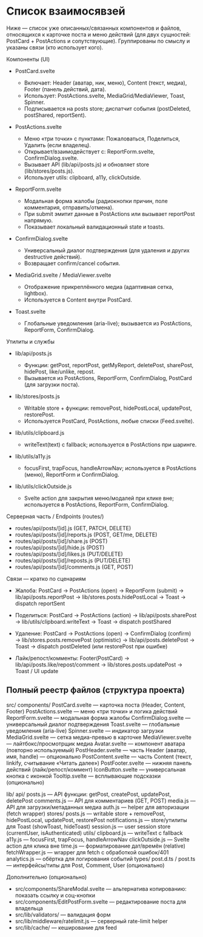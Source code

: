 # Список взаимосявзей

Ниже — список уже описанных/связанных компонентов и файлов, относящихся к карточке поста и меню действий (для двух сущностей: PostCard + PostActions и сопутствующие). Группированы по смыслу и указаны связи (кто использует кого).

Компоненты (UI)
- PostCard.svelte
  - Включает: Header (аватар, ник, меню), Content (текст, медиа), Footer (панель действий, дата).
  - Использует: PostActions.svelte, MediaGrid/MediaViewer, Toast, Spinner.
  - Подписывается на posts store; диспатчит события (postDeleted, postShared, reportSent).

- PostActions.svelte
  - Меню «три точки» с пунктами: Пожаловаться, Поделиться, Удалить (если владелец).
  - Открывает/взаимодействует с: ReportForm.svelte, ConfirmDialog.svelte.
  - Вызывает API (lib/api/posts.js) и обновляет store (lib/stores/posts.js).
  - Использует utils: clipboard, a11y, clickOutside.

- ReportForm.svelte
  - Модальная форма жалобы (радиокнопки причин, поле комментария, отправить/отмена).
  - При submit эмитит данные в PostActions или вызывает reportPost напрямую.
  - Показывает локальный валидационный state и toasts.

- ConfirmDialog.svelte
  - Универсальный диалог подтверждения (для удаления и других destructive действий).
  - Возвращает confirm/cancel события.

- MediaGrid.svelte / MediaViewer.svelte
  - Отображение прикреплённого медиа (адаптивная сетка, lightbox).
  - Используется в Content внутри PostCard.

- Toast.svelte
  - Глобальные уведомления (aria-live); вызывается из PostActions, ReportForm, ConfirmDialog.

Утилиты и службы
- lib/api/posts.js
  - Функции: getPost, reportPost, getMyReport, deletePost, sharePost, hidePost, like/unlike, repost.
  - Вызывается из PostActions, ReportForm, ConfirmDialog, PostCard (для загрузки поста).

- lib/stores/posts.js
  - Writable store + функции: removePost, hidePostLocal, updatePost, restorePost.
  - Используется PostCard, PostActions, любые списки (Feed.svelte).

- lib/utils/clipboard.js
  - writeText(text) с fallback; используется в PostActions при шаринге.

- lib/utils/a11y.js
  - focusFirst, trapFocus, handleArrowNav; используется в PostActions (меню), ReportForm и ConfirmDialog.

- lib/utils/clickOutside.js
  - Svelte action для закрытия меню/модалей при клике вне; используется в PostActions, ReportForm, ConfirmDialog.

Серверная часть / Endpoints (routes/)
- routes/api/posts/[id].js (GET, PATCH, DELETE)
- routes/api/posts/[id]/reports.js (POST, GET/me, DELETE)
- routes/api/posts/[id]/share.js (POST)
- routes/api/posts/[id]/hide.js (POST)
- routes/api/posts/[id]/likes.js (PUT/DELETE)
- routes/api/posts/[id]/reposts.js (PUT/DELETE)
- routes/api/posts/[id]/comments.js (GET, POST)

Связи — кратко по сценариям
- Жалоба:
  PostCard → PostActions (open) → ReportForm (submit) → lib/api/posts.reportPost → lib/stores.posts.hidePostLocal → Toast → dispatch reportSent

- Поделиться:
  PostCard → PostActions (action) → lib/api/posts.sharePost → lib/utils/clipboard.writeText → Toast → dispatch postShared

- Удаление:
  PostCard → PostActions (open) → ConfirmDialog (confirm) → lib/stores.posts.removePost (optimistic) → lib/api/posts.deletePost → Toast → dispatch postDeleted (или restorePost при ошибке)

- Лайк/репост/комменты:
  Footer(PostCard) → lib/api/posts.like/repost/comment → lib/stores.posts.updatePost → Toast / UI update

## Полный реестр файлов (структура проекта)
src/
  components/
    PostCard.svelte                — карточка поста (Header, Content, Footer)
    PostActions.svelte             — меню «три точки» и логика действий
    ReportForm.svelte              — модальная форма жалобы
    ConfirmDialog.svelte           — универсальный диалог подтверждения
    Toast.svelte                   — глобальные уведомления (aria-live)
    Spinner.svelte                 — индикатор загрузки
    MediaGrid.svelte               — сетка медиа-превью в карточке
    MediaViewer.svelte             — лайтбокс/просмотрщик медиа
    Avatar.svelte                  — компонент аватара (повторно используемый)
    PostHeader.svelte              — часть Header (аватар, имя, handle) — опционально
    PostContent.svelte             — часть Content (текст, linkify, считывание «Читать далее»)
    PostFooter.svelte              — нижняя панель действий (лайк/репост/коммент)
    IconButton.svelte              — универсальная кнопка с иконкой
    Tooltip.svelte                 — всплывающие подсказки (опционально)

  lib/
    api/
      posts.js                     — API функции: getPost, createPost, updatePost, deletePost
      comments.js                  — API для комментариев (GET, POST)
      media.js                     — API для загрузки/метаданных медиа
      auth.js                      — helper для авторизации (fetch wrapper)
    stores/
      posts.js                     — writable store + removePost, hidePostLocal, updatePost, restorePost
      notifications.js             — store/утилиты для Toast (showToast, hideToast)
      session.js                   — user session store (currentUser, isAuthenticated)
    utils/
      clipboard.js                 — writeText с fallback
      a11y.js                      — focusFirst, trapFocus, handleArrowNav
      clickOutside.js              — Svelte action для клика вне
      time.js                      — форматирование дат/времён (relative)
      fetchWrapper.js              — wrapper для fetch с обработкой ошибок/401
      analytics.js                 — обёртка для логирования событий
    types/
      post.d.ts / post.ts          — интерфейсы/типы для Post, Comment, User (опционально)

Дополнительно (опционально)
- src/components/ShareModal.svelte — альтернатива копированию: показать ссылку и соц-кнопки
- src/components/EditPostForm.svelte — редактирование поста для владельца
- src/lib/validators/ — валидация форм
- src/lib/middleware/ratelimit.js — серверный rate-limit helper
- src/lib/cache/ — кеширование для feed
